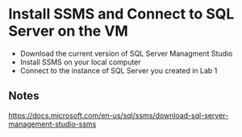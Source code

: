 # Install SSMS and Connect to SQL Server on the VM

- Download the current version of SQL Server Managment Studio
- Install SSMS on your local computer
- Connect to the instance of SQL Server you created in Lab 1

## Notes

https://docs.microsoft.com/en-us/sql/ssms/download-sql-server-management-studio-ssms
